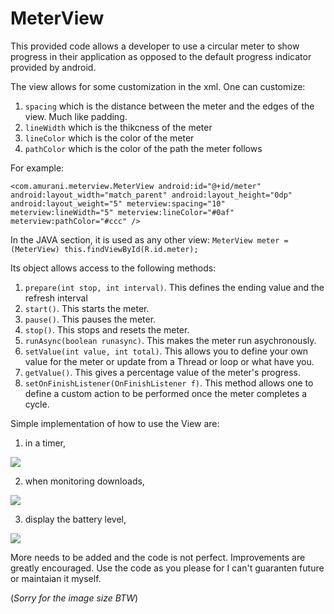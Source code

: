 # MeterView

This provided code allows a developer to use a circular meter to show progress in their application as opposed to the default progress indicator provided by android.

The view allows for some customization in the xml. One can customize:
1. `spacing` which is the distance between the meter and the edges of the view. Much like padding.
2. `lineWidth` which is the thikcness of the meter
3. `lineColor` which is the color of the meter
4. `pathColor` which is the color of the path the meter follows

For example:

`<com.amurani.meterview.MeterView
    	android:id="@+id/meter"
        android:layout_width="match_parent"
        android:layout_height="0dp"
        android:layout_weight="5"
        meterview:spacing="10"
        meterview:lineWidth="5"
        meterview:lineColor="#0af"
        meterview:pathColor="#ccc" />`

In the JAVA section, it is used as any other view:
`MeterView meter = (MeterView) this.findViewById(R.id.meter);`

Its object allows access to the following methods:
1. `prepare(int stop, int interval)`. This defines the ending value and the refresh interval
2. `start()`. This starts the meter.
3. `pause()`. This pauses the meter.
4. `stop()`. This stops and resets the meter.
5. `runAsync(boolean runasync)`. This makes the meter run asychronously.
6. `setValue(int value, int total)`. This allows you to define your own value for the meter or update from a Thread or loop or what have you.
7. `getValue()`. This gives a percentage value of the meter's progress.
8. `setOnFinishListener(OnFinishListener f)`. This method allows one to define a custom action to be performed once the meter completes a cycle.

Simple implementation of how to use the View are:
1. in a timer,

![](https://f.cloud.github.com/assets/2022520/2366032/a992adf2-a6ec-11e3-98bf-b655cd0f21fe.png)

2. when monitoring downloads,

![](https://f.cloud.github.com/assets/2022520/2366037/db0d1a5c-a6ec-11e3-9fdf-008fd901e3d1.png)

3. display the battery level,

![](https://f.cloud.github.com/assets/2022520/2366039/e7dfaff6-a6ec-11e3-9f6f-09efef8cf325.png)

More needs to be added and the code is not perfect. Improvements are greatly encouraged. Use the code as you please for I can't guaranten future or maintaian it myself.

(_Sorry for the image size BTW_)
